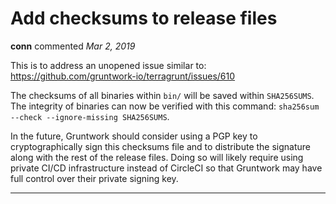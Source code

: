 # Add checksums to release files

**conn** commented *Mar 2, 2019*

This is to address an unopened issue similar to:
https://github.com/gruntwork-io/terragrunt/issues/610

The checksums of all binaries within `bin/` will be saved within
`SHA256SUMS`. The integrity of binaries can now be verified with this
command: `sha256sum --check --ignore-missing SHA256SUMS`.

In the future, Gruntwork should consider using a PGP key to
cryptographically sign this checksums file and to distribute the
signature along with the rest of the release files. Doing so will likely
require using private CI/CD infrastructure instead of CircleCI so that
Gruntwork may have full control over their private signing key.
<br />
***


